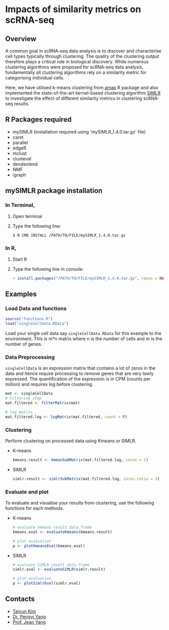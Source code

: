# Impacts of similarity metrics on scRNA-seq

## Overview
A common goal in scRNA-seq data analysis is to discover and characterise cell types typically through clustering. The quality of the clustering output therefore plays a critical role in biological discovery. While numerous clustering algorithms were proposed for scRNA-seq data analysis, fundamentally all clustering algorithms rely on a similarity metric for categorising individual cells. 

Here, we have utilised k-means clustering from <a href="https://cran.r-project.org/web/packages/amap/index.html">amap</a> R package and also implemented the state-of-the-art kernel-based clustering algorithm <a href="https://bioconductor.org/packages/release/bioc/html/SIMLR.html">SIMLR</a> to investigate the effect of different similarity metrics in clustering scRNA-seq results.


## R Packages required

<ul>
	<li>mySIMLR (installation required using 'mySIMLR_1.4.0.tar.gz' file)</li>
	<li>caret</li>
	<li>parallel</li>
	<li>edgeR</li>
	<li>mclust</li>
	<li>clusteval</li>
	<li>dendextend</li>
	<li>NMF</li>
	<li>igraph</li>
</ul>

## mySIMLR package installation

### In Terminal,

1. Open terminal
2. Type the following line:
	
	```bash
	$ R CMD INSTALL /PATH/TO/FILE/mySIMLR_1.4.0.tar.gz
	```
	
### In R,
1. Start R
2. Type the following line in console:

	```r
	> install.packages("/PATH/TO/FILE/mySIMLR_1.4.0.tar.gz", repos = NULL, type = "source")
	```


## Examples

### Load Data and functions

```r
source("functions.R")
load("singleCellData.RData")
```
Load your single cell data say `singleCellData.RData` for this example to the environment. This is m*n matrix where n is the number of cells and m is the number of genes.

### Data Preprocessing
`singleCellData` is an expression matrix that contains a lot of zeros in the data and hence require processing to remove genes that are very lowly expressed. The quantification of the expression is in CPM (counts per million) and requires log before clustering.

```r
mat <- singleCellData
# Filtering step
mat.filtered <- filterMatrix(mat)

# log matrix
mat.filtered.log <- logMatrix(mat.filtered, count = F)
```


### Clustering

Perform clustering on processed data using Kmeans or SIMLR.

* K-means
	
	```r
	kmeans.result <- kmeanSubMatrix(mat.filtered.log, cores = 1)
	```

* SIMLR

	```r
	simlr.result <- simlrSubMatrix(mat.filtered.log, cores.ratio = 1)
	```

### Evaluate and plot

To evaluate and visualise your results from clustering, use the following functions for each methods.

* K-means

	```r
	# evaluate kmeans result data.frame
	kmeans.eval <- evaluateKmeans(kmeans.result)
	
	# plot evaluation
	p <- plotKmeansEval(kmeans.eval)

	```

* SIMLR

	```r
	# evaluate SIMLR result data.frame
	simlr.eval <- evaluateSIMLR(simlr.result)

	# plot evaluation
	p <- plotSimlrEval(simlr.eval)
	```



## Contacts
* <a href=mailto:taiyun.kim@sydney.edu.au>Taiyun Kim</a>
* <a href=mailto:pengyi.yang@sydney.edu.au>Dr. Pengyi Yang</a>
* <a href=mailto:jean.yang@sydney.edu.au>Prof. Jean Yang</a>


